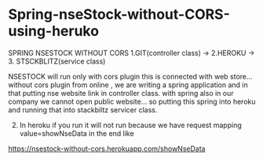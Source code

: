 # Spring-nseStock-without-CORS-using-heruko


SPRING NSESTOCK WITHOUT CORS   1.GIT(controller class) -> 2.HEROKU  -> 3. STSCKBLITZ(service class)

NSESTOCK will run only with cors plugin this is connected with web store... 
without cors plugin from online , we are writing a spring application and in that putting nse website link in controller class.
with spring also in our company we cannot open public website... so putting this spring into heroku and running that into stackbiltz servicer class.

2. In heroku if you run it will not run because we have request mapping value=showNseData in the end like

https://nsestock-without-cors.herokuapp.com/showNseData
